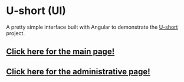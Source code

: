 # U-short (UI)  
A pretty simple interface built with Angular to demonstrate the [U-short](https://github.com/jbatistareis/ushort-api) project.  
## [Click here for the main page!](https://jbatistareis.github.io/ushort-ui)  
## [Click here for the administrative page!](https://jbatistareis.github.io/ushort-ui/admin)
